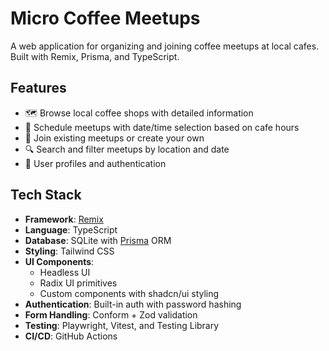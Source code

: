 # Micro Coffee Meetups

A web application for organizing and joining coffee meetups at local cafes.
Built with Remix, Prisma, and TypeScript.

## Features

- 🗺️ Browse local coffee shops with detailed information
- 📅 Schedule meetups with date/time selection based on cafe hours
- 👥 Join existing meetups or create your own
- 🔍 Search and filter meetups by location and date
- 👤 User profiles and authentication

## Tech Stack

- **Framework**: [Remix](https://remix.run)
- **Language**: TypeScript
- **Database**: SQLite with [Prisma](https://prisma.io) ORM
- **Styling**: Tailwind CSS
- **UI Components**:
  - Headless UI
  - Radix UI primitives
  - Custom components with shadcn/ui styling
- **Authentication**: Built-in auth with password hashing
- **Form Handling**: Conform + Zod validation
- **Testing**: Playwright, Vitest, and Testing Library
- **CI/CD**: GitHub Actions
